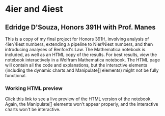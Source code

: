 # 4ier and 4iest

## Edridge D'Souza, Honors 391H with Prof. Manes

This is a copy of my final project for Honors 391H, involving analysis of 4ier/4iest numbers, extending a pipeline to Nier/Niest numbers, and then introducing analyses of Benford's Law. The Mathematica notebook is included, as well as an HTML copy of the results. For best results, view the notebook interactively in a Wolfram Mathematica notebook. The HTML page will contain all the code and explanations, but the interactive elements (including the dynamic charts and Manipulate[] elements) might not be fully functional.

### Working HTML preview

[Click this link](https://htmlpreview.github.io/?https://github.com/edridgedsouza/4ier-and-4iest/blob/master/4ier_and_4iest.htm) to see a live preview of the HTML version of the notebook. Again, the Manipulate[] elements won't appear properly, and the interactive charts won't be interactive.